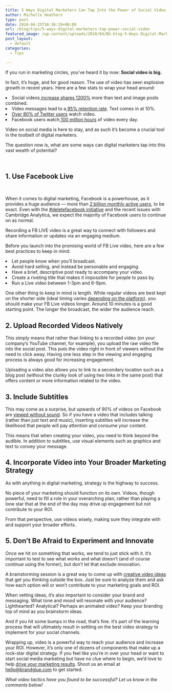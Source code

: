 ```yaml
---
title: 5 Ways Digital Marketers Can Tap Into the Power of Social Video
author: Michelle Heathers
type: post
date: 2018-04-25T16:36:29+00:00
url: /blog/tips/5-ways-digital-marketers-tap-power-social-video
featured_image: /wp-content/uploads/2018/04/BG-blog-5-Ways-Digital-Marketers-Can-Into-Tap-the-Power-of-Social-Video.png
post_layout:
  - default
categories:
  - Tips

---
```

<span style="font-weight: 400;">If you run in marketing circles, you’ve heard it by now:</span> **Social video is big.**

<span style="font-weight: 400;">In fact, it’s huge, and for good reason. The use of video has seen explosive growth in recent years. Here are a few stats to wrap your head around:</span>

<li style="font-weight: 400;">
  <span style="font-weight: 400;">Social videos</span><a href="https://biteable.com/blog/tips/video-marketing-statistics/"> <span style="font-weight: 400;">increase shares 1200%</span></a><span style="font-weight: 400;"> more than text and image posts combined.</span>
</li>
<li style="font-weight: 400;">
  <span style="font-weight: 400;">Video messages lead to a</span><a href="https://biteable.com/blog/tips/video-marketing-statistics/"> <span style="font-weight: 400;">95% retention rate</span></a><span style="font-weight: 400;">. Text comes in at 10%.</span>
</li>
<li style="font-weight: 400;">
  <a href="https://www.wordstream.com/blog/ws/2017/03/08/video-marketing-statistics"><span style="font-weight: 400;">Over 80% of Twitter users</span></a><span style="font-weight: 400;"> watch video.</span>
</li>
<li style="font-weight: 400;">
  <span style="font-weight: 400;">Facebook users watch</span><a href="https://sproutsocial.com/insights/facebook-stats-for-marketers/"> <span style="font-weight: 400;">100 million hours</span></a><span style="font-weight: 400;"> of video every day.</span>
</li>

<span style="font-weight: 400;">Video on social media is here to stay, and as such it’s become a crucial tool in the toolbelt of digital marketers.</span>

<span style="font-weight: 400;">The question now is, what are some ways can digital marketers tap into this vast wealth of potential?</span>

&nbsp;

## **1. Use Facebook Live**

&nbsp;

<span style="font-weight: 400;">When it comes to digital marketing, Facebook is a powerhouse, as it provides a huge audience &#8212; more than</span> [<span style="font-weight: 400;">2 billion monthly active users</span>][1]<span style="font-weight: 400;">, to be exact. Even with the </span>[<span style="font-weight: 400;">#deletefacebook initiative</span>][2] <span style="font-weight: 400;">and the recent issues with Cambridge Analytica, we expect the majority of Facebook users to continue on as normal.</span>

<span style="font-weight: 400;">Recording a FB LIVE video is a great way to connect with followers and share information or updates via an engaging medium.</span>

<span style="font-weight: 400;">Before you launch into the promising world of FB Live video, here are a few best practices to keep in mind:</span>

<li style="font-weight: 400;">
  <span style="font-weight: 400;">Let people know when you’ll broadcast.</span>
</li>
<li style="font-weight: 400;">
  <span style="font-weight: 400;">Avoid hard selling, and instead be personable and engaging.</span>
</li>
<li style="font-weight: 400;">
  <span style="font-weight: 400;">Have a brief, descriptive post ready to accompany your video.</span>
</li>
<li style="font-weight: 400;">
  <span style="font-weight: 400;">Create a riveting title that makes it impossible for people to pass by.</span>
</li>
<li style="font-weight: 400;">
  <span style="font-weight: 400;">Run a Live video between 1-3pm and 6-9pm.</span>
</li>

<span style="font-weight: 400;">One other thing to keep in mind is length. While regular videos are best kept on the shorter side (ideal timing varies</span> [<span style="font-weight: 400;">depending on the platform</span>][3]<span style="font-weight: 400;">), you should make your FB Live videos longer. Around 10 minutes is a good starting point. The longer the broadcast, the wider the audience reach.</span>

## **2. Upload Recorded Videos Natively**

<span style="font-weight: 400;">This simply means that rather than linking to a recorded video (on your company’s YouTube channel, for example), you upload the raw video file into the social post. This puts the video right in front of viewers without the need to click away. Having one less step in the viewing and engaging process is always good for increasing engagement.</span>

<span style="font-weight: 400;">Uploading a video also allows you to link to a secondary location such as a blog post (without the clunky look of using two links in the same post) that offers content or more information related to the video.</span>

## **3. Include Subtitles**

<span style="font-weight: 400;">This may come as a surprise, but upwards of 90% of videos on Facebook are</span> [<span style="font-weight: 400;">viewed without sound</span>][4]<span style="font-weight: 400;">. So if you have a video that includes talking (rather than just text and music), inserting subtitles will increase the likelihood that people will pay attention and consume your content.</span>

<span style="font-weight: 400;">This means that when creating your video, you need to think beyond the audible. In addition to subtitles, use visual elements such as graphics and text to convey your message.</span>

## **4. Incorporate Video into Your Broader Marketing Strategy**

<span style="font-weight: 400;">As with anything in digital marketing, strategy is the highway to success.</span>

<span style="font-weight: 400;">No piece of your marketing should function on its own. Videos, though powerful, need to fill a role in your overarching plan, rather than playing a lone star that at the end of the day may drive up engagement but not contribute to your ROI.</span>

<span style="font-weight: 400;">From that perspective, use videos wisely, making sure they integrate with and support your broader efforts.</span>

## **5. Don’t Be Afraid to Experiment and Innovate**

<span style="font-weight: 400;">Once we hit on something that works, we tend to just stick with it. It’s important to test to see what works and what doesn’t (and of course continue using the former), but don’t let that exclude innovation.</span>

<span style="font-weight: 400;">A brainstorming session is a great way to come up with</span> [<span style="font-weight: 400;">creative video ideas</span>][5] <span style="font-weight: 400;">that get you thinking outside the box. Just be sure to analyze them and ask how each option will or won’t contribute to your marketing goals and ROI. </span>

<span style="font-weight: 400;">When vetting ideas, it’s also important to consider your brand and messaging. What tone and mood will resonate with your audience? Lighthearted? Analytical? Perhaps an animated video? Keep your branding top of mind as you brainstorm ideas.</span>

<span style="font-weight: 400;">And if you hit some bumps in the road, that’s fine. It’s part of the learning process that will ultimately result in settling on the best video strategy to implement for your social channels.</span>

<span style="font-weight: 400;">Wrapping up, video is a powerful way to reach your audience and increase your ROI. However, it’s only one of dozens of components that make up a rock-star digital strategy. If you feel like you’re in over your head or want to start social media marketing but have no clue where to begin, we’d love to help</span> [<span style="font-weight: 400;">drive your marketing results</span>][6]<span style="font-weight: 400;">. Shoot us an email at hello@brandglue.com to get started.</span>

_<span style="font-weight: 400;">What video tactics have you found to be successful? Let us know in the comments below!</span>_

 [1]: https://zephoria.com/top-15-valuable-facebook-statistics/
 [2]: http://www.businessinsider.com/delete-facebook-statistics-nearly-10-percent-americans-deleted-facebook-account-study-2018-4
 [3]: https://blog.hubspot.com/marketing/how-long-should-videos-be-on-instagram-twitter-facebook-youtube
 [4]: https://www.business2community.com/facebook/state-facebook-video-year-2017-video-length-time-watched-01834666
 [5]: http://localhost/brandglue/old-website/blog/social-media-tips/5-creative-video-ideas-for-social-media
 [6]: http://localhost/brandglue/old-website/#services-bg